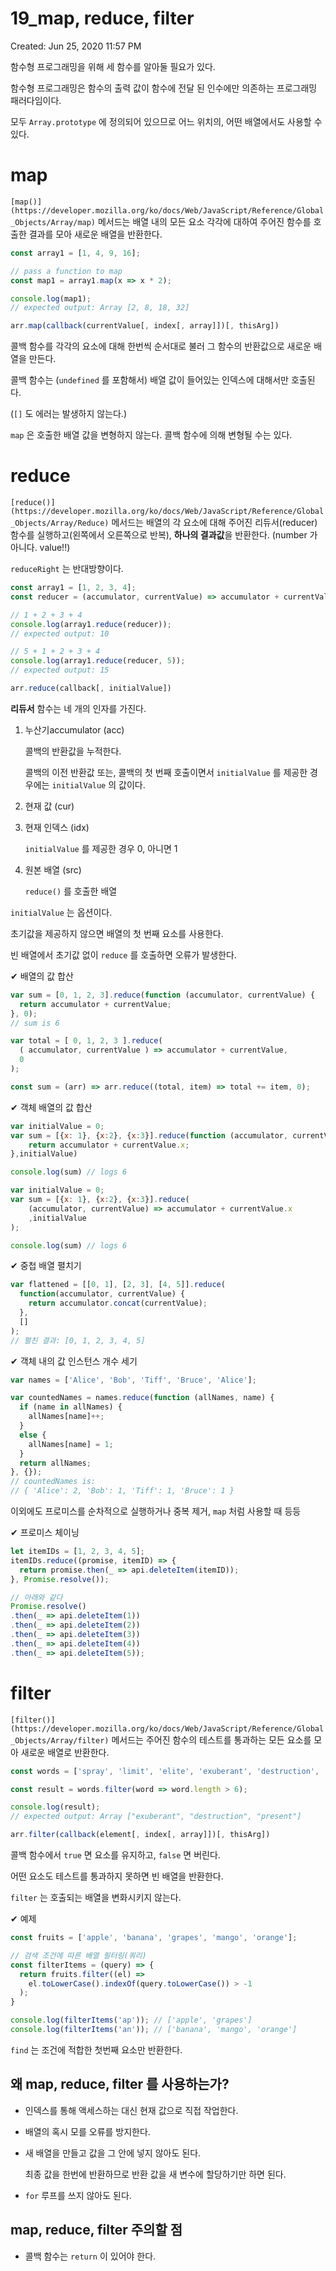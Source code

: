 # 19_map, reduce, filter

Created: Jun 25, 2020 11:57 PM

함수형 프로그래밍을 위해 세 함수를 알아둘 필요가 있다.

함수형 프로그래밍은 함수의 출력 값이 함수에 전달 된 인수에만 의존하는 프로그래밍 패러다임이다. 

모두 `Array.prototype` 에 정의되어 있으므로 어느 위치의, 어떤 배열에서도 사용할 수 있다.

# map

`[map()](https://developer.mozilla.org/ko/docs/Web/JavaScript/Reference/Global_Objects/Array/map)` 메서드는 배열 내의 모든 요소 각각에 대하여 주어진 함수를 호출한 결과를 모아 새로운 배열을 반환한다.

```jsx
const array1 = [1, 4, 9, 16];

// pass a function to map
const map1 = array1.map(x => x * 2);

console.log(map1);
// expected output: Array [2, 8, 18, 32]
```

```jsx
arr.map(callback(currentValue[, index[, array]])[, thisArg])
```

콜백 함수를 각각의 요소에 대해 한번씩 순서대로 불러 그 함수의 반환값으로 새로운 배열을 만든다. 

콜백 함수는 (`undefined` 를 포함해서) 배열 값이 들어있는 인덱스에 대해서만 호출된다.

(`[]` 도 에러는 발생하지 않는다.)

`map` 은 호출한 배열 값을 변형하지 않는다. 콜백 함수에 의해 변형될 수는 있다.

# reduce

`[reduce()](https://developer.mozilla.org/ko/docs/Web/JavaScript/Reference/Global_Objects/Array/Reduce)` 메서드는 배열의 각 요소에 대해 주어진 리듀서(reducer) 함수를 실행하고(왼쪽에서 오른쪽으로 반복), **하나의 결과값**을 반환한다. (number 가 아니다. value!!)

`reduceRight` 는 반대방향이다.

```jsx
const array1 = [1, 2, 3, 4];
const reducer = (accumulator, currentValue) => accumulator + currentValue;

// 1 + 2 + 3 + 4
console.log(array1.reduce(reducer));
// expected output: 10

// 5 + 1 + 2 + 3 + 4
console.log(array1.reduce(reducer, 5));
// expected output: 15
```

```jsx
arr.reduce(callback[, initialValue])
```

**리듀서** 함수는 네 개의 인자를 가진다.

1. 누산기accumulator (acc)

    콜백의 반환값을 누적한다.

    콜백의 이전 반환값 또는, 콜백의 첫 번째 호출이면서 `initialValue` 를 제공한 경우에는 `initialValue` 의 값이다.

2. 현재 값 (cur)
3. 현재 인덱스 (idx)

     `initialValue` 를 제공한 경우 0, 아니면 1

4. 원본 배열 (src)

    `reduce()` 를 호출한 배열

`initialValue` 는 옵션이다.

초기값을 제공하지 않으면 배열의 첫 번째 요소를 사용한다.

빈 배열에서 초기값 없이 `reduce` 를 호출하면 오류가 발생한다.

✔ 배열의 값 합산 

```jsx
var sum = [0, 1, 2, 3].reduce(function (accumulator, currentValue) {
  return accumulator + currentValue;
}, 0);
// sum is 6

var total = [ 0, 1, 2, 3 ].reduce(
  ( accumulator, currentValue ) => accumulator + currentValue,
  0
);
```

```jsx
const sum = (arr) => arr.reduce((total, item) => total += item, 0);
```

✔ 객체 배열의 값 합산

```jsx
var initialValue = 0;
var sum = [{x: 1}, {x:2}, {x:3}].reduce(function (accumulator, currentValue) {
    return accumulator + currentValue.x;
},initialValue)

console.log(sum) // logs 6

var initialValue = 0;
var sum = [{x: 1}, {x:2}, {x:3}].reduce(
    (accumulator, currentValue) => accumulator + currentValue.x
    ,initialValue
);

console.log(sum) // logs 6
```

✔ 중첩 배열 펼치기

```jsx
var flattened = [[0, 1], [2, 3], [4, 5]].reduce(
  function(accumulator, currentValue) {
    return accumulator.concat(currentValue);
  },
  []
);
// 펼친 결과: [0, 1, 2, 3, 4, 5]
```

✔ 객체 내의 값 인스턴스 개수 세기

```jsx
var names = ['Alice', 'Bob', 'Tiff', 'Bruce', 'Alice'];

var countedNames = names.reduce(function (allNames, name) { 
  if (name in allNames) {
    allNames[name]++;
  }
  else {
    allNames[name] = 1;
  }
  return allNames;
}, {});
// countedNames is:
// { 'Alice': 2, 'Bob': 1, 'Tiff': 1, 'Bruce': 1 }
```

이외에도 프로미스를 순차적으로 실행하거나 중복 제거, `map` 처럼 사용할 때 등등

✔ 프로미스 체이닝 

```jsx
let itemIDs = [1, 2, 3, 4, 5];
itemIDs.reduce((promise, itemID) => {  
  return promise.then(_ => api.deleteItem(itemID));  
}, Promise.resolve());

// 아래와 같다
Promise.resolve()  
.then(_ => api.deleteItem(1))  
.then(_ => api.deleteItem(2))  
.then(_ => api.deleteItem(3))  
.then(_ => api.deleteItem(4))  
.then(_ => api.deleteItem(5));
```

# filter

`[filter()](https://developer.mozilla.org/ko/docs/Web/JavaScript/Reference/Global_Objects/Array/filter)` 메서드는 주어진 함수의 테스트를 통과하는 모든 요소를 모아 새로운 배열로 반환한다.

```jsx
const words = ['spray', 'limit', 'elite', 'exuberant', 'destruction', 'present'];

const result = words.filter(word => word.length > 6);

console.log(result);
// expected output: Array ["exuberant", "destruction", "present"]
```

```jsx
arr.filter(callback(element[, index[, array]])[, thisArg])
```

콜백 함수에서 `true` 면 요소를 유지하고, `false` 면 버린다.

어떤 요소도 테스트를 통과하지 못하면 빈 배열을 반환한다.

`filter` 는 호출되는 배열을 변화시키지 않는다.

✔ 예제

```jsx
const fruits = ['apple', 'banana', 'grapes', 'mango', 'orange'];

// 검색 조건에 따른 배열 필터링(쿼리)
const filterItems = (query) => {
  return fruits.filter((el) =>
    el.toLowerCase().indexOf(query.toLowerCase()) > -1
  );
}

console.log(filterItems('ap')); // ['apple', 'grapes']
console.log(filterItems('an')); // ['banana', 'mango', 'orange']
```

`find` 는 조건에 적합한 첫번째 요소만 반환한다.

## 왜 map, reduce, filter 를 사용하는가?

- 인덱스를 통해 액세스하는 대신 현재 값으로 직접 작업한다.
- 배열의 혹시 모를 오류를 방지한다.
- 새 배열을 만들고 값을 그 안에 넣지 않아도 된다.

    최종 값을 한번에 반환하므로 반환 값을 새 변수에 할당하기만 하면 된다.

- `for` 루프를 쓰지 않아도 된다.

## map, reduce, filter 주의할 점

- 콜백 함수는 `return` 이 있어야 한다.